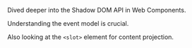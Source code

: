 Dived deeper into the Shadow DOM API in Web Components.

Understanding the event model is crucial.

Also looking at the `<slot>` element for content projection.